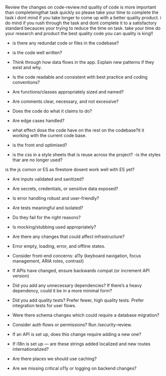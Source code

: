 Review the changes on code-review.md
quality of code is more important than completeingthat task quickly so please take your time to complete the task i dont mind if you take longer to come up with a better quality product. i do mind if you rush through the task and dont complete it to a satisfactory standard becauces your trying to reduce the time on task. take your time do your research and product the best quality code you can quality is king!!

- is there any redundat code or files in the codebase?
- is the code well written?
- Think through how data flows in the app. Explain new patterns if they exist and why.

- Is the code readable and consistent with best practice and coding conventions?
- Are functions/classes appropriately sized and named?
- Are comments clear, necessary, and not excessive?

- Does the code do what it claims to do?
- Are edge cases handled?
- what effect dose the code have on the rest on the codebase?it it working with the current code base.
- is the front end optimised? 
- is the css in a style sheets that is reuse across the project? 
-is the styles thar are no longer used?

is the js comon or ES as firestore dosent work well with ES yet?

- Are inputs validated and sanitized?
- Are secrets, credentials, or sensitive data exposed?
- Is error handling robust and user-friendly?

- Are tests meaningful and isolated?
- Do they fail for the right reasons?
- Is mocking/stubbing used appropriately?


- Are there any changes that could affect infrastructure?
- Error empty, loading, error, and offline states.
- Consider front-end concerns: a11y (keyboard navigation, focus management, ARIA roles, contrast)
- If APIs have changed, ensure backwards compat (or increment API version)
- Did you add any unnecessary dependencies? If there’s a heavy dependency, could it be in a more minimal form?
- Did you add quality tests? Prefer fewer, high quality tests. Prefer integration tests for user flows.
- Were there schema changes which could require a database migration?
- Consider auth flows or permissions? Run /security-review.
- If an API is set up, does this change require adding a new one?
- If i18n is set up — are these strings added localized and new routes internationalized?
- Are there places we should use caching?
- Are we missing critical o11y or logging on backend changes?